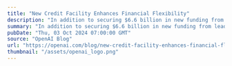 ```yaml
---
title: "New Credit Facility Enhances Financial Flexibility"
description: "In addition to securing $6.6 billion in new funding from leading investors, we have established a new $4 billion credit facility with leading banks, including JPMorgan Chase, Citi, Goldman Sachs, Morgan Stanley, Santander, Wells Fargo, SMBC, UBS, and HSBC."
summary: "In addition to securing $6.6 billion in new funding from leading investors, we have established a new $4 billion credit facility with leading banks, including JPMorgan Chase, Citi, Goldman Sachs, Morgan Stanley, Santander, Wells Fargo, SMBC, UBS, and HSBC."
pubDate: "Thu, 03 Oct 2024 07:00:00 GMT"
source: "OpenAI Blog"
url: "https://openai.com/blog/new-credit-facility-enhances-financial-flexibility"
thumbnail: "/assets/openai_logo.png"
---
```


